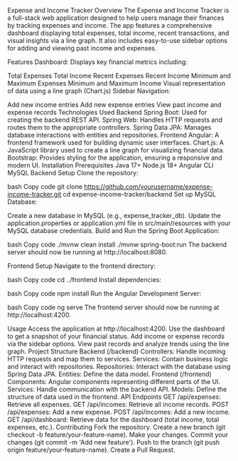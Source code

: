 Expense and Income Tracker
Overview
The Expense and Income Tracker is a full-stack web application designed to help users manage their finances by tracking expenses and income. The app features a comprehensive dashboard displaying total expenses, total income, recent transactions, and visual insights via a line graph. It also includes easy-to-use sidebar options for adding and viewing past income and expenses.

Features
Dashboard: Displays key financial metrics including:

Total Expenses
Total Income
Recent Expenses
Recent Income
Minimum and Maximum Expenses
Minimum and Maximum Income
Visual representation of data using a line graph (Chart.js)
Sidebar Navigation:

Add new income entries
Add new expense entries
View past income and expense records
Technologies Used
Backend
Spring Boot: Used for creating the backend REST API.
Spring Web: Handles HTTP requests and routes them to the appropriate controllers.
Spring Data JPA: Manages database interactions with entities and repositories.
Frontend
Angular: A frontend framework used for building dynamic user interfaces.
Chart.js: A JavaScript library used to create a line graph for visualizing financial data.
Bootstrap: Provides styling for the application, ensuring a responsive and modern UI.
Installation
Prerequisites
Java 17+
Node.js 18+
Angular CLI
MySQL
Backend Setup
Clone the repository:

bash
Copy code
git clone https://github.com/yourusername/expense-income-tracker.git
cd expense-income-tracker/backend
Set up MySQL Database:

Create a new database in MySQL (e.g., expense_tracker_db).
Update the application.properties or application.yml file in src/main/resources with your MySQL database credentials.
Build and Run the Spring Boot Application:

bash
Copy code
./mvnw clean install
./mvnw spring-boot:run
The backend server should now be running at http://localhost:8080.

Frontend Setup
Navigate to the frontend directory:

bash
Copy code
cd ../frontend
Install dependencies:

bash
Copy code
npm install
Run the Angular Development Server:

bash
Copy code
ng serve
The frontend server should now be running at http://localhost:4200.

Usage
Access the application at http://localhost:4200.
Use the dashboard to get a snapshot of your financial status.
Add income or expense records via the sidebar options.
View past records and analyze trends using the line graph.
Project Structure
Backend (/backend)
Controllers: Handle incoming HTTP requests and map them to services.
Services: Contain business logic and interact with repositories.
Repositories: Interact with the database using Spring Data JPA.
Entities: Define the data model.
Frontend (/frontend)
Components: Angular components representing different parts of the UI.
Services: Handle communication with the backend API.
Models: Define the structure of data used in the frontend.
API Endpoints
GET /api/expenses: Retrieve all expenses.
GET /api/incomes: Retrieve all income records.
POST /api/expenses: Add a new expense.
POST /api/incomes: Add a new income.
GET /api/dashboard: Retrieve data for the dashboard (total income, total expenses, etc.).
Contributing
Fork the repository.
Create a new branch (git checkout -b feature/your-feature-name).
Make your changes.
Commit your changes (git commit -m 'Add new feature').
Push to the branch (git push origin feature/your-feature-name).
Create a Pull Request.

